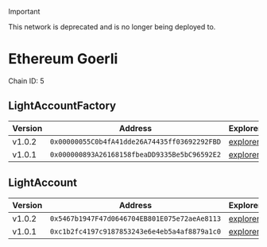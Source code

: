 > [!IMPORTANT]  
> This network is deprecated and is no longer being deployed to.

# Ethereum Goerli

Chain ID: 5

## LightAccountFactory

| Version | Address                                      | Explorer                                                                                   | Salt                                                                 | Run                                                                       |
| ------- | -------------------------------------------- | ------------------------------------------------------------------------------------------ | -------------------------------------------------------------------- | ------------------------------------------------------------------------- |
| v1.0.2  | `0x00000055C0b4fA41dde26A74435ff03692292FBD` | [explorer](https://goerli.etherscan.io/address/0x00000055C0b4fA41dde26A74435ff03692292FBD) | `0x4e59b44847b379578588920ca78fbf26c0b4956c3406f3bdc271500000c2f72f` | [run](./broadcast/Deploy_LightAccountFactory.s.sol/5/run-1699396605.json) |
| v1.0.1  | `0x000000893A26168158fbeaDD9335Be5bC96592E2` | [explorer](https://goerli.etherscan.io/address/0x000000893A26168158fbeaDD9335Be5bC96592E2) | `0x7845d3459c316000001d6f83`                                         | [run](./broadcast/Deploy_LightAccountFactory.s.sol/5/run-1696378288.json) |

## LightAccount

| Version | Address                                      | Explorer                                                                                   | Run                                                                       |
| ------- | -------------------------------------------- | ------------------------------------------------------------------------------------------ | ------------------------------------------------------------------------- |
| v1.0.2  | `0x5467b1947F47d0646704EB801E075e72aeAe8113` | [explorer](https://goerli.etherscan.io/address/0x5467b1947F47d0646704EB801E075e72aeAe8113) | [run](./broadcast/Deploy_LightAccountFactory.s.sol/5/run-1699396605.json) |
| v1.0.1  | `0xc1b2fc4197c9187853243e6e4eb5a4af8879a1c0` | [explorer](https://goerli.etherscan.io/address/0xc1b2fc4197c9187853243e6e4eb5a4af8879a1c0) | [run](./broadcast/Deploy_LightAccountFactory.s.sol/5/run-1696378288.json) |
